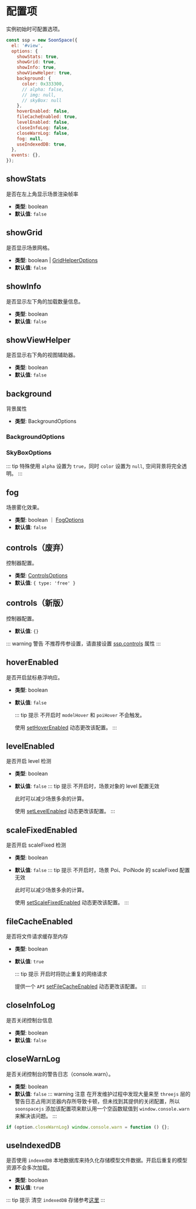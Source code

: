# 配置项

实例初始时可配置选项。

```js
const ssp = new SoonSpace({
  el: '#view',
  options: {
    showStats: true,
    showGrid: true,
    showInfo: true,
    showViewHelper: true,
    background: {
      color: 0x333300,
      // alpha: false,
      // img: null,
      // skyBox: null
    },
    hoverEnabled: false,
    fileCacheEnabled: true,
    levelEnabled: false,
    closeInfoLog: false,
    closeWarnLog: false,
    fog: null,
    useIndexedDB: true,
  },
  events: {},
});
```

## showStats

是否在左上角显示场景渲染帧率

- **类型**: boolean
- **默认值**: `false`

<!-- showGrid -->

## showGrid

是否显示场景网格。

- **类型**: boolean | [GridHelperOptions](../api/helper#gridhelperoptions)
- **默认值**: `false`

<!-- showInfo -->

## showInfo

是否显示左下角的加载数量信息。

- **类型**: boolean
- **默认值**: `false`

## showViewHelper

是否显示右下角的视图辅助器。

- **类型**: boolean
- **默认值**: `false`

<!-- background -->

## background

背景属性

- **类型**: BackgroundOptions

### BackgroundOptions

<Docs-Table 
    :data="[
      { prop: 'color', desc: '背景色，权重低于 img、skyBox', type: 'string | number ｜ null', require: false, default: '0xaedbf4' },
      { prop: 'alpha', desc: '背景色是否透明', type: 'boolean', require: false, default: 'false' },
      { prop: 'img', desc: '背景图路径，权重低于 skyBox', type: 'string', require: false, default: 'undefined' },
      { prop: 'skyBox', desc: '背景天空盒属性', type: 'string | SkyBoxOptions', require: false, default: 'undefined' }
    ]"
/>

### SkyBoxOptions

<Docs-Table 
    :data="[
      { prop: 'dirPath', desc: '图片文件夹路径', type: 'string', require: true, default: '' },
      { prop: 'fileNames', desc: '包围盒六张图片的名称集合', type: 'string[]', require: true, default: '' },
    ]"
/>

::: tip 特殊使用
`alpha` 设置为 `true`，同时 `color` 设置为 `null`, 空间背景将完全透明。
:::

<!-- fog -->

## fog

场景雾化效果。

- **类型**: boolean ｜ [FogOptions](../api/sceneTool#fogoptions)
- **默认值**: `false`

<!-- controls -->

## controls（废弃）

控制器配置。

- **类型**: [ControlsOptions](../api/controls-legacy#controlsoptions)
- **默认值**: `{ type: 'free' }`

## controls（新版）

控制器配置。

- **默认值**: `{}`

::: warning 警告
不推荐传参设置，请直接设置 [ssp.controls](../api/controls#属性) 属性
:::

<!-- hoverEnabled -->

## hoverEnabled

是否开启鼠标悬浮响应。

- **类型**: boolean
- **默认值**: `false`

  ::: tip 提示
  不开启时 `modelHover` 和 `poiHover` 不会触发。

  使用 [setHoverEnabled](../api/sceneTool#sethoverenabled) 动态更改该配置。
  :::

## levelEnabled

是否开启 level 检测

- **类型**: boolean
- **默认值**: `false`
  ::: tip 提示
  不开启时，场景对象的 level 配置无效

  此时可以减少场景多余的计算。

  使用 [setLevelEnabled](../api/sceneTool#setlevelenabled) 动态更改该配置。
  :::

## scaleFixedEnabled

是否开启 scaleFixed 检测

- **类型**: boolean
- **默认值**: `false`
  ::: tip 提示
  不开启时，场景 Poi、PoiNode 的 scaleFixed 配置无效

  此时可以减少场景多余的计算。

  使用 [setScaleFixedEnabled](../api/sceneTool#setscalefixedenabled) 动态更改该配置。
  :::

## fileCacheEnabled

是否将文件请求缓存至内存

- **类型**: boolean
- **默认值**: `true`

  ::: tip 提示
  开启时将防止重复的网络请求

  提供一个 `API` [setFileCacheEnabled](../api/sceneTool#setfilecacheenabled) 动态更改该配置。
  :::

## closeInfoLog

是否关闭控制台信息

- **类型**: boolean
- **默认值**: `false`

<!-- closeWarnLog -->

## closeWarnLog

是否关闭控制台的警告日志（console.warn）。

- **类型**: boolean
- **默认值**: `false`
  ::: warning 注意
  在开发维护过程中发现大量来至 `threejs` 层的警告日志占用浏览器内存所导致卡顿，但未找到其提供的关闭配置，所以 `soonspacejs` 添加该配置项来默认用一个空函数赋值到 `window.console.warn` 来解决该问题。
  :::

```js
if (option.closeWarnLog) window.console.warn = function () {};
```

<!-- useIndexedDB -->

## useIndexedDB

是否使用 `indexedDB` 本地数据库来持久化存储模型文件数据。开启后重复的模型资源不会多次加载。

- **类型**: boolean
- **默认值**: `true`

::: tip 提示
清空 `indexedDB` 存储参考[这里](../api/sbm#clearidb)
:::
